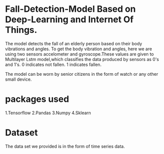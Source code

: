 # Fall-Detection-Model Based on Deep-Learning and Internet Of Things.

The model detects the fall of an elderly person based on their body vibrations and angles. To get the body vibration and angles, here we are using two sensors accelometer and gyroscope.These values are given to Multilayer Lstm model,which classifies the data produced by sensors as 0's and 1's. 
 0 indicates not fallen.
 1 indicates fallen.

The model can be worn by senior citizens in the form of watch or any other small device.

# packages used
  1.Tensorflow
  2.Pandas
  3.Numpy
  4.Sklearn
# Dataset
The data set we provided is in the form of time series data.
